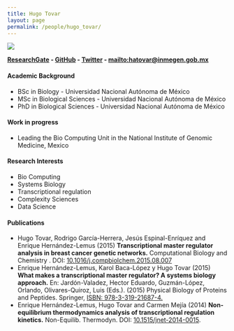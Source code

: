 ```yaml
---
title: Hugo Tovar
layout: page
permalink: /people/hugo_tovar/
---
```


![][image]

__[ResearchGate][1] - [GitHub][2] - [Twitter][3] - <mailto:hatovar@inmegen.gob.mx>__

#### Academic Background

* BSc in Biology - Universidad Nacional Autónoma de México
* MSc in Biological Sciences - Universidad Nacional Autónoma de México
* PhD in Biological Sciences - Universidad Nacional Autónoma de México

#### Work in progress
* Leading the Bio Computing Unit in the National Institute of Genomic Medicine, Mexico

#### Research Interests
* Bio Computing
* Systems Biology
* Transcriptional regulation
* Complexity Sciences
* Data Science

#### Publications
* Hugo Tovar, Rodrigo García-Herrera, Jesús Espinal-Enríquez and Enrique Hernández-Lemus (2015) **Transcriptional master regulator analysis in breast cancer genetic networks.** Computational Biology and Chemistry . DOI: [10.1016/j.compbiolchem.2015.08.007][6]
* Enrique Hernández-Lemus, Karol Baca-López y Hugo Tovar (2015) **What makes a transcriptional master regulator? A systems biology approach.** En: Jardón-Valadez, Hector Eduardo, Guzmán-López, Orlando, Olivares-Quiroz, Luis (Eds.). (2015) Physical Biology of Proteins and Peptides. Springer, [ISBN: 978-3-319-21687-4.][5]
* Enrique Hernández-Lemus, Hugo Tovar and Carmen Mejía (2014) **Non-equilibrium thermodynamics analysis of transcriptional regulation kinetics.** Non-Equilib. Thermodyn. DOI: [10.1515/jnet-2014-0015][4].


[image]:https://raw.githubusercontent.com/CSB-IG/CSB-IG.github.io/master/images/Hug_ago2016.jpeg

[1]: https://www.researchgate.net/profile/Hugo_Tovar
[2]: https://github.com/hachepunto
[3]: https://twitter.com/hachepunto
[4]: https://doi.org/10.1515/jnet-2014-0015
[5]: http://www.springer.com/us/book/9783319216867
[6]: https://doi.org/10.1016/j.compbiolchem.2015.08.007
